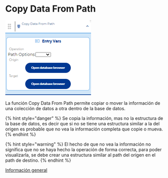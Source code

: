 # Copy Data From Path

![](../../../../.gitbook/assets/image%20%28603%29.png)

La función Copy Data From Path permite copiar o mover la información de una colección de datos a otra dentro de la base de datos.

{% hint style="danger" %}
Se copia la información, mas no la estructura de la base de datos, es decir que si no se tiene una estructura similar a la del origen es probable que no vea la información completa que copie o mueva.
{% endhint %}

{% hint style="warning" %}
El hecho de que no vea la información no significa que no se haya hecho la operación de forma correcta, para poder visualizarla, se debe crear una estructura similar al path del origen en el path de destino.
{% endhint %}

[Información general](https://docs.apphive.io/reference/funciones/informacion-general-de-las-funciones) 

